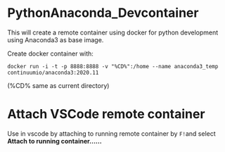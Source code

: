 # PythonAnaconda_Devcontainer
This will create a remote container using docker for python development using Anaconda3 as base image.

Create docker container with:

  `docker run -i -t -p 8888:8888 -v "%CD%":/home --name anaconda3_temp continuumio/anaconda3:2020.11`
  
  (%CD% same as current directory)
  
# Attach VSCode remote container
Use in vscode by attaching to running remote container by `F!`and select **Attach to running container......**

